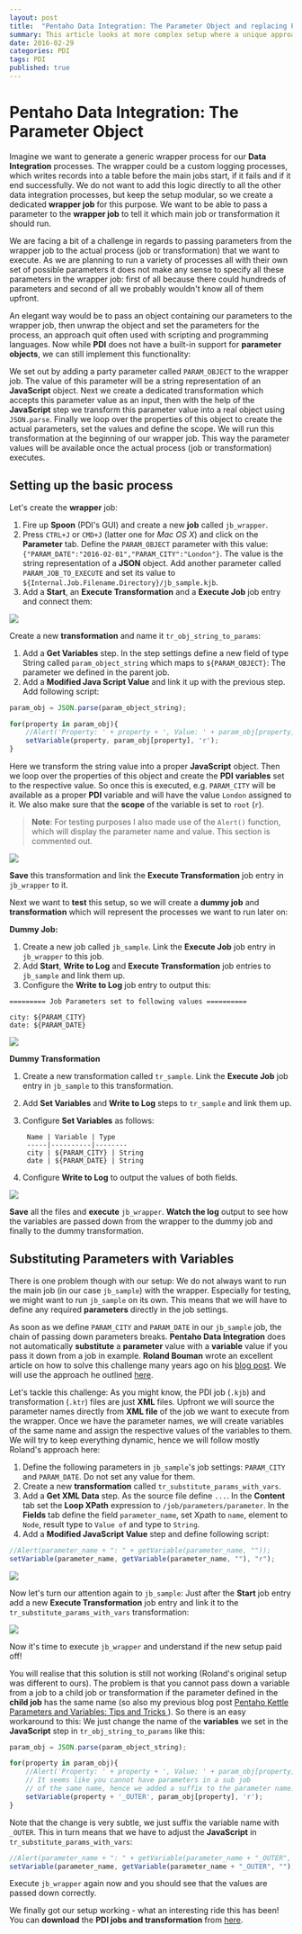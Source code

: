 ```yaml
---
layout: post
title:  "Pentaho Data Integration: The Parameter Object and replacing Parameter Values with Variable Values"
summary: This article looks at more complex setup where a unique approach has to be chosen to cater for various parameter and variable needs
date: 2016-02-29
categories: PDI
tags: PDI
published: true
---
```


# Pentaho Data Integration: The Parameter Object

Imagine we want to generate a generic wrapper process for our **Data Integration** processes. The wrapper could be a custom logging processes, which writes records into a table before the main jobs start, if it fails and if it end successfully. We do not want to add this logic directly to all the other data integration processes, but keep the setup modular, so we create a dedicated **wrapper job** for this purpose. We want to be able to pass a parameter to the **wrapper job** to tell it which main job or transformation it should run.

We are facing a bit of a challenge in regards to passing parameters from the wrapper job to the actual process (job or transformation) that we want to execute. As we are planning to run a variety of processes all with their own set of possible parameters it does not make any sense to specify all these parameters in the wrapper job: first of all because there could hundreds of parameters and second of all we probably wouldn't know all of them upfront.

An elegant way would be to pass an object containing our parameters to the wrapper job, then unwrap the object and set the parameters for the process, an approach quit often used with scripting and programming languages. Now while **PDI** does not have a built-in support for **parameter objects**, we can still implement this functionality:

We set out by adding a party parameter called `PARAM_OBJECT` to the wrapper job. The value of this parameter will be a string representation of an **JavaScript** object. Next we create a dedicated transformation which accepts this parameter value as an input, then with the help of the **JavaScript** step we transform this parameter value into a real object using `JSON.parse`. Finally we loop over the properties of this object to create the actual parameters, set the values and define the scope. We will run this transformation at the beginning of our wrapper job. This way the parameter values will be available once the actual process (job or transformation) executes.

## Setting up the basic process

Let's create the **wrapper** job:

1. Fire up **Spoon** (PDI's GUI) and create a new **job** called `jb_wrapper`. 
2. Press `CTRL+J` or `CMD+J` (latter one for *Mac OS X*) and click on the **Parameter** tab. Define the `PARAM_OBJECT` parameter with this value: `{"PARAM_DATE":"2016-02-01","PARAM_CITY":"London"}`. The value is the string representation of a **JSON** object. Add another parameter called `PARAM_JOB_TO_EXECUTE` and set its value to `${Internal.Job.Filename.Directory}/jb_sample.kjb`.
3. Add a **Start**, an **Execute Transformation** and a **Execute Job**  job entry and connect them:

![](/images/pdi_param_obj_1.png)

Create a new **transformation** and name it `tr_obj_string_to_params`:

1. Add a **Get Variables** step. In the step settings define a new field of type String called `param_object_string` which maps to `${PARAM_OBJECT}`: The parameter we defined in the parent job.
2. Add a **Modified Java Script Value** and link it up with the previous step. Add following script:

```javascript
param_obj = JSON.parse(param_object_string);

for(property in param_obj){
	//Alert('Property: ' + property + ', Value: ' + param_obj[property]);
	setVariable(property, param_obj[property], 'r');
}
```

Here we transform the string value into a proper **JavaScript** object. Then we loop over the properties of this object and create the **PDI** **variables** set to the respective value. So once this is executed, e.g. `PARAM_CITY` will be available as a proper **PDI** variable and will have the value `London` assigned to it. We also make sure that the **scope** of the variable is set to `root` (`r`).

> **Note**: For testing purposes I also made use of the `Alert()` function, which will display the parameter name and value. This section is commented out. 

![](/images/pdi_param_obj_2.png)

**Save** this transformation and link the **Execute Transformation** job entry in `jb_wrapper` to it.

Next we want to **test** this setup, so we will create a **dummy job** and **transformation** which will represent the processes we want to run later on:

**Dummy Job:**

1. Create a new job called `jb_sample`. Link the **Execute Job** job entry in `jb_wrapper` to this job.
2. Add **Start**, **Write to Log** and **Execute Transformation** job entries to `jb_sample` and link them up.
3. Configure the **Write to Log** job entry to output this:

```
========= Job Parameters set to following values ==========

city: ${PARAM_CITY}
date: ${PARAM_DATE}
```

![](/images/pdi_param_obj_3.png)

**Dummy Transformation**

1. Create a new transformation called `tr_sample`. Link the **Execute Job** job entry in `jb_sample` to this transformation.
2. Add **Set Variables** and **Write to Log** steps to `tr_sample` and link them up.
3. Configure **Set Variables** as follows:

		Name | Variable | Type
		-----|----------|--------
		city | ${PARAM_CITY} | String
		date | ${PARAM_DATE} | String

4. Configure **Write to Log** to output the values of both fields.

![](/images/pdi_param_obj_4.png)

**Save** all the files and **execute** `jb_wrapper`. **Watch the log** output to see how the variables are passed down from the wrapper to the dummy job and finally to the dummy transformation.

## Substituting Parameters with Variables

There is one problem though with our setup: We do not always want to run the main job (in our case `jb_sample`) with the wrapper. Especially for testing, we might want to run `jb_sample` on its own. This means that we will have to define any required **parameters** directly in the job settings.

As soon as we define `PARAM_CITY` and `PARAM_DATE` in our `jb_sample` job, the chain of passing down parameters breaks. **Pentaho Data Integration** does not automatically **substitute** a **parameter** value with a **variable** value if you pass it down from a job in example. **Roland Bouman** wrote an excellent article on how to solve this challenge many years ago on his [blog post](http://rpbouman.blogspot.co.uk/2010/12/substituting-variables-in-kettle.html). We will use the approach he outlined [here](http://wiki.pentaho.com/display/EAI/Substituting+variable+references+in+Job+Parameter+values).

Let's tackle this challenge: As you might know, the PDI job (`.kjb`) and transformation (`.ktr`) files are just **XML** files. Upfront we will source the parameter names directly from **XML file** of the job we want to execute from the wrapper. Once we have the parameter names, we will create variables of the same name and assign the respective values of the variables to them. We will try to keep everything dynamic, hence we will follow mostly Roland's approach here:

1. Define the following parameters in `jb_sample`'s job settings: `PARAM_CITY` and `PARAM_DATE`. Do not set any value for them. 
2. Create a new **transformation** called `tr_substitute_params_with_vars`.
3. Add a **Get XML Data** step. As the source file define `...`. In the **Content** tab set the **Loop XPath** expression to `/job/parameters/parameter`. In the **Fields** tab define the field `parameter_name`, set Xpath to `name`, element to `Node`, result type to `Value of` and type to `String`.
4. Add a **Modified JavaScript Value** step and define following script:

```javascript
//Alert(parameter_name + ": " + getVariable(parameter_name, "")); 
setVariable(parameter_name, getVariable(parameter_name, ""), "r");
```

![](/images/pdi_param_obj_6.png)

Now let's turn our attention again to `jb_sample`: Just after the **Start** job entry add a new **Execute Transformation** job entry and link it to the `tr_substitute_params_with_vars` transformation:

![](/images/pdi_param_obj_5.png)

Now it's time to execute `jb_wrapper` and understand if the new setup paid off!

You will realise that this solution is still not working (Roland's original setup was different to ours). The problem is that you cannot pass down a variable from a job to a child job or transformation if the parameter defined in the **child job** has the same name (so also my previous blog post [ Pentaho Kettle Parameters and Variables: Tips and Tricks ](http://diethardsteiner.blogspot.co.uk/2013/07/pentaho-kettle-parameters-and-variables.html)). So there is an easy workaround to this: We just change the name of the **variables** we set in the **JavaScript** step in `tr_obj_string_to_params` like this:

```javascript
param_obj = JSON.parse(param_object_string);

for(property in param_obj){
	//Alert('Property: ' + property + ', Value: ' + param_obj[property]);
	// It seems like you cannot have parameters in a sub job
	// of the same name, hence we added a suffix to the parameter name:
	setVariable(property + '_OUTER', param_obj[property], 'r');
}
```

Note that the change is very subtle, we just suffix the variable name with `_OUTER`. This in turn means that we have to adjust the **JavaScript** in `tr_substitute_params_with_vars`:

```javascript
//Alert(parameter_name + ": " + getVariable(parameter_name + "_OUTER", "")); 
setVariable(parameter_name, getVariable(parameter_name + "_OUTER", ""), "r");
```

Execute `jb_wrapper` again now and you should see that the values are passed down correctly.

We finally got our setup working - what an interesting ride this has been! You can **download** the **PDI jobs and transformation** from [here](/sample-files/pdi/pdi-param-obj).

